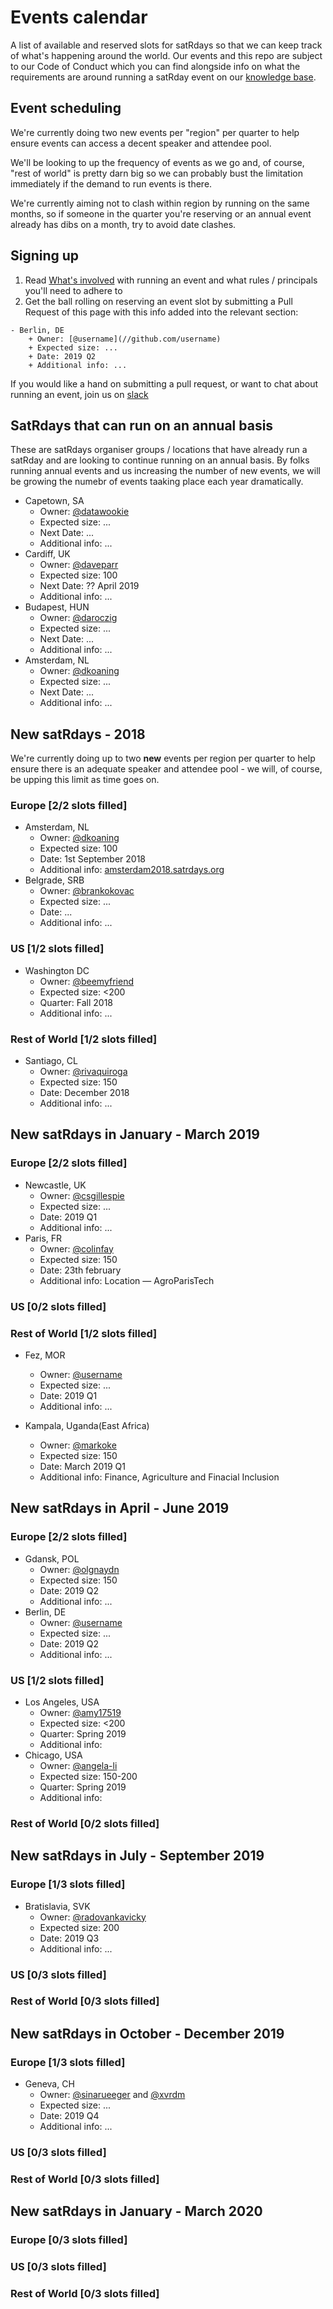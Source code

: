 # Events calendar
A list of available and reserved slots for satRdays so that we can keep track of what's happening around the world. Our events and this repo are subject to our Code of Conduct which you can find alongside info on what the requirements are around running a satRday event on our [knowledge base](//knowledgebase.satrdays.org).

## Event scheduling
We're currently doing two new events per "region" per quarter to help ensure events can access a decent speaker and attendee pool. 

We'll be looking to up the frequency of events as we go and, of course, "rest of world" is pretty darn big so we can probably bust the limitation immediately if the demand to run events is there. 

We're currently aiming not to clash within region by running on the same months, so if someone in the quarter you're reserving or an annual event already has dibs on a month, try to avoid date clashes.

## Signing up
1. Read [What's involved](https://knowledgebase.satrdays.org/newevents/) with running an event and what rules / principals you'll need to adhere to
2. Get the ball rolling on reserving an event slot by submitting a Pull Request of this page with this info added into the relevant section:

```
- Berlin, DE
    + Owner: [@username](//github.com/username)
    + Expected size: ...
    + Date: 2019 Q2
    + Additional info: ...
```

If you would like a hand on submitting a pull request, or want to chat about running an event, join us on [slack](https://join.slack.com/t/rusergroups/shared_invite/enQtMjEyNDA3MzcyMjczLTE3NWEzNjQ3MjZiMWM0OGE2ZWFiZDliNTY4NTJjYWY1NGNjMmNlNDUzNzkzOTZmMDBjYjRiZjFhNjk4MDY0ZGY)

## SatRdays that can run on an annual basis
These are satRdays organiser groups / locations that have already run a satRday and are looking to continue running on an annual basis. By folks running annual events and us increasing the number of new events, we will be growing the numebr of events taaking place each year dramatically.

- Capetown, SA
    + Owner: [@datawookie](//github.com/datawookie)
    + Expected size: ...
    + Next Date: ...
    + Additional info: ...
- Cardiff, UK 
    + Owner: [@daveparr](//github.com/daveparr)
    + Expected size: 100
    + Next Date: ?? April 2019
    + Additional info: ...
- Budapest, HUN
    + Owner: [@daroczig](//github.com/daroczig)
    + Expected size: ...
    + Next Date: ...
    + Additional info: ... 
- Amsterdam, NL
    + Owner: [@dkoaning](//github.com/koaning)
    + Expected size: ...
    + Next Date: ...
    + Additional info: ...
    
## New satRdays - 2018
We're currently doing up to two **new** events per region per quarter to help ensure there is an adequate speaker and attendee pool - we will, of course, be upping this limit as time goes on.

### Europe [2/2 slots filled]
- Amsterdam, NL
    + Owner: [@dkoaning](//github.com/koaning)
    + Expected size: 100
    + Date: 1st September 2018
    + Additional info: [amsterdam2018.satrdays.org](//amsterdam2018.satrdays.org)
- Belgrade, SRB
    + Owner: [@brankokovac](//github.com/brankokovac)
    + Expected size: ...
    + Date: ...
    + Additional info: ...
    
### US [1/2 slots filled]
- Washington DC
    + Owner: [@beemyfriend](//github.com/beemyfriend)
    + Expected size: <200
    + Quarter: Fall 2018
    + Additional info: ...
    
### Rest of World [1/2 slots filled]
- Santiago, CL
    + Owner: [@rivaquiroga](//github.com/rivaquiroga)
    + Expected size: 150
    + Date: December 2018
    + Additional info: ...

## New satRdays in January - March 2019
### Europe [2/2 slots filled]
- Newcastle, UK
    + Owner: [@csgillespie](//github.com/csgillespie)
    + Expected size: ...
    + Date: 2019 Q1
    + Additional info: ...
- Paris, FR
    + Owner: [@colinfay](//github.com/colinfay)
    + Expected size: 150
    + Date: 23th february
    + Additional info: Location — AgroParisTech
    
### US [0/2 slots filled]

### Rest of World [1/2 slots filled]
- Fez, MOR
    + Owner: [@username](//github.com/username)
    + Expected size: ...
    + Date: 2019 Q1
    + Additional info: ...
    
 - Kampala, Uganda(East Africa)
    + Owner: [@markoke](//github.com/markoke)
    + Expected size: 150
    + Date: March 2019 Q1
    + Additional info: Finance, Agriculture and Finacial Inclusion

## New satRdays in April - June 2019 
### Europe [2/2 slots filled]
- Gdansk, POL
    + Owner: [@olgnaydn](//github.com/olgnaydn)
    + Expected size: 150
    + Date: 2019 Q2
    + Additional info: ...
- Berlin, DE
    + Owner: [@username](//github.com/username)
    + Expected size: ...
    + Date: 2019 Q2
    + Additional info: ...
    
### US [1/2 slots filled]
- Los Angeles, USA
    + Owner: [@amy17519](//github.com/amy17519)
    + Expected size: <200
    + Quarter: Spring 2019
    + Additional info: 
- Chicago, USA
    + Owner: [@angela-li](//github.com/angela-li)
    + Expected size: 150-200
    + Quarter: Spring 2019
    + Additional info: 
    
### Rest of World [0/2 slots filled]

## New satRdays in July - September 2019 
### Europe [1/3 slots filled]
- Bratislavia, SVK
    + Owner: [@radovankavicky](//github.com/radovankavicky)
    + Expected size: 200
    + Date: 2019 Q3
    + Additional info: ...

### US [0/3 slots filled]
### Rest of World [0/3 slots filled]

## New satRdays in October - December 2019
### Europe [1/3 slots filled]
- Geneva, CH
    + Owner: [@sinarueeger](//github.com/sinarueeger) and [@xvrdm](//github.com/xvrdm)
    + Expected size: ...
    + Date: 2019 Q4
    + Additional info: ...
    
### US [0/3 slots filled]
### Rest of World [0/3 slots filled]


## New satRdays in January - March 2020
### Europe [0/3 slots filled]
### US [0/3 slots filled]
### Rest of World [0/3 slots filled]
